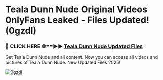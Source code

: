 # Teala Dunn Nude Original Videos 0nlyFans Leaked - Files Updated! (0gzdl)

<h3>🔴 CLICK HERE 🌐==►► <a href="https://tinyurl.com/5h6xmrr3" rel="nofollow">Teala Dunn Nude Updated Files</a></h3>

Get Teala Dunn Nude and all content. Now you can access all videos and pictures of Teala Dunn Nude. New Updated Files 2025!

[![0gzdl](https://i.imgur.com/KVD873Z.gif)](https://tinyurl.com/5h6xmrr3)
